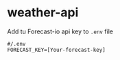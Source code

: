 # weather-api

Add tu Forecast-io api key to `.env` file

```
#/.env
FORECAST_KEY=[Your-forecast-key]


```
